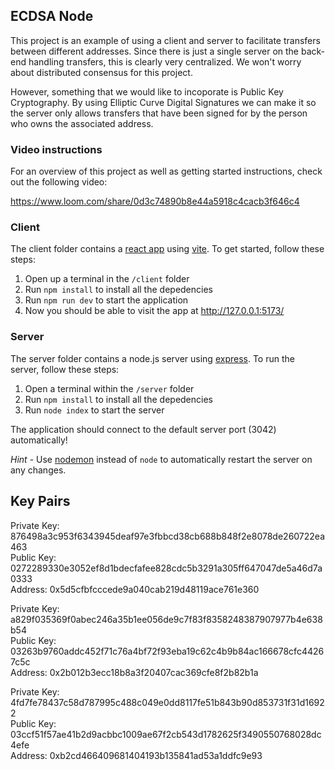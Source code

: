 ## ECDSA Node

This project is an example of using a client and server to facilitate transfers between different addresses. Since there is just a single server on the back-end handling transfers, this is clearly very centralized. We won't worry about distributed consensus for this project.

However, something that we would like to incoporate is Public Key Cryptography. By using Elliptic Curve Digital Signatures we can make it so the server only allows transfers that have been signed for by the person who owns the associated address.

### Video instructions
For an overview of this project as well as getting started instructions, check out the following video:

https://www.loom.com/share/0d3c74890b8e44a5918c4cacb3f646c4
 
### Client

The client folder contains a [react app](https://reactjs.org/) using [vite](https://vitejs.dev/). To get started, follow these steps:

1. Open up a terminal in the `/client` folder
2. Run `npm install` to install all the depedencies
3. Run `npm run dev` to start the application 
4. Now you should be able to visit the app at http://127.0.0.1:5173/

### Server

The server folder contains a node.js server using [express](https://expressjs.com/). To run the server, follow these steps:

1. Open a terminal within the `/server` folder 
2. Run `npm install` to install all the depedencies 
3. Run `node index` to start the server 

The application should connect to the default server port (3042) automatically! 

_Hint_ - Use [nodemon](https://www.npmjs.com/package/nodemon) instead of `node` to automatically restart the server on any changes.


## Key Pairs

Private Key: 876498a3c953f6343945deaf97e3fbbcd38cb688b848f2e8078de260722ea463  
Public Key: 0272289330e3052ef8d1bdecfafee828cdc5b3291a305ff647047de5a46d7a0333  
Address: 0x5d5cfbfcccede9a040cab219d48119ace761e360

Private Key: a829f035369f0abec246a35b1ee056de9c7f83f8358248387907977b4e638b54  
Public Key: 03263b9760addc452f71c76a4bf72f93eba19c62c4b9b84ac166678cfc44267c5c  
Address: 0x2b012b3ecc18b8a3f20407cac369cfe8f2b82b1a


Private Key: 4fd7fe78437c58d787995c488c049e0dd8117fe51b843b90d853731f31d16922  
Public Key: 03ccf51f57ae41b2d9acbbc1009ae67f2cb543d1782625f3490550768028dc4efe  
Address: 0xb2cd466409681404193b135841ad53a1ddfc9e93